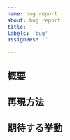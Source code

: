 ```yaml
---
name: bug report
about: bug report
title: ''
labels: 'bug'
assignees: ''

---
```


## 概要

## 再現方法

## 期待する挙動
